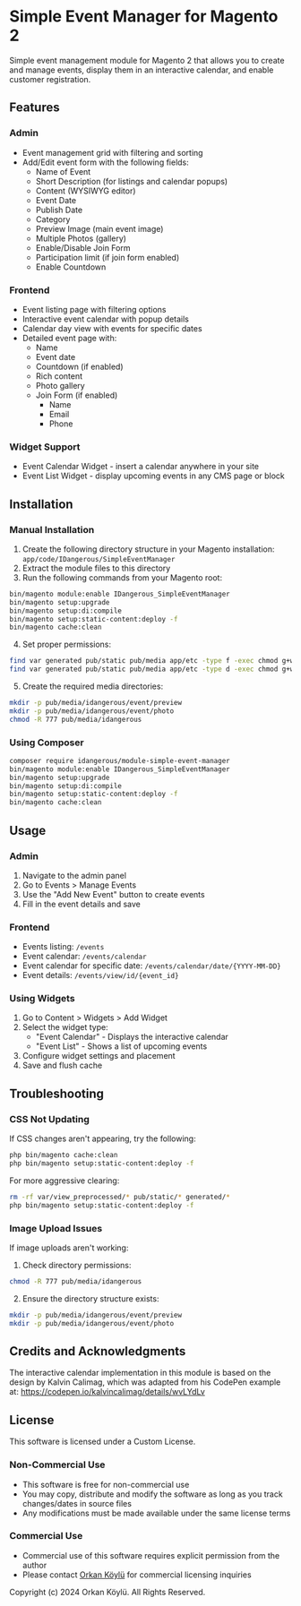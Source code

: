 # Simple Event Manager for Magento 2

Simple event management module for Magento 2 that allows you to create and manage events, display them in an interactive calendar, and enable customer registration.

## Features

### Admin
- Event management grid with filtering and sorting
- Add/Edit event form with the following fields:
  - Name of Event
  - Short Description (for listings and calendar popups)
  - Content (WYSIWYG editor)
  - Event Date
  - Publish Date
  - Category
  - Preview Image (main event image)
  - Multiple Photos (gallery)
  - Enable/Disable Join Form
  - Participation limit (if join form enabled)
  - Enable Countdown

### Frontend
- Event listing page with filtering options
- Interactive event calendar with popup details
- Calendar day view with events for specific dates
- Detailed event page with:
  - Name
  - Event date
  - Countdown (if enabled)
  - Rich content
  - Photo gallery
  - Join Form (if enabled)
    - Name
    - Email
    - Phone

### Widget Support
- Event Calendar Widget - insert a calendar anywhere in your site
- Event List Widget - display upcoming events in any CMS page or block

## Installation

### Manual Installation
1. Create the following directory structure in your Magento installation: `app/code/IDangerous/SimpleEventManager`
2. Extract the module files to this directory
3. Run the following commands from your Magento root:

```bash
bin/magento module:enable IDangerous_SimpleEventManager
bin/magento setup:upgrade
bin/magento setup:di:compile
bin/magento setup:static-content:deploy -f
bin/magento cache:clean
```

4. Set proper permissions:
```bash
find var generated pub/static pub/media app/etc -type f -exec chmod g+w {} \;
find var generated pub/static pub/media app/etc -type d -exec chmod g+ws {} \;
```

5. Create the required media directories:
```bash
mkdir -p pub/media/idangerous/event/preview
mkdir -p pub/media/idangerous/event/photo
chmod -R 777 pub/media/idangerous
```

### Using Composer
```bash
composer require idangerous/module-simple-event-manager
bin/magento module:enable IDangerous_SimpleEventManager
bin/magento setup:upgrade
bin/magento setup:di:compile
bin/magento setup:static-content:deploy -f
bin/magento cache:clean
```

## Usage

### Admin
1. Navigate to the admin panel
2. Go to Events > Manage Events
3. Use the "Add New Event" button to create events
4. Fill in the event details and save

### Frontend
- Events listing: `/events`
- Event calendar: `/events/calendar`
- Event calendar for specific date: `/events/calendar/date/{YYYY-MM-DD}`
- Event details: `/events/view/id/{event_id}`

### Using Widgets
1. Go to Content > Widgets > Add Widget
2. Select the widget type:
   - "Event Calendar" - Displays the interactive calendar
   - "Event List" - Shows a list of upcoming events
3. Configure widget settings and placement
4. Save and flush cache

## Troubleshooting

### CSS Not Updating
If CSS changes aren't appearing, try the following:

```bash
php bin/magento cache:clean
php bin/magento setup:static-content:deploy -f
```

For more aggressive clearing:

```bash
rm -rf var/view_preprocessed/* pub/static/* generated/*
php bin/magento setup:static-content:deploy -f
```

### Image Upload Issues
If image uploads aren't working:

1. Check directory permissions:
```bash
chmod -R 777 pub/media/idangerous
```

2. Ensure the directory structure exists:
```bash
mkdir -p pub/media/idangerous/event/preview
mkdir -p pub/media/idangerous/event/photo
```

## Credits and Acknowledgments

The interactive calendar implementation in this module is based on the design by Kalvin Calimag, which was adapted from his CodePen example at: https://codepen.io/kalvincalimag/details/wvLYdLv

## License

This software is licensed under a Custom License.

### Non-Commercial Use
- This software is free for non-commercial use
- You may copy, distribute and modify the software as long as you track changes/dates in source files
- Any modifications must be made available under the same license terms

### Commercial Use
- Commercial use of this software requires explicit permission from the author
- Please contact [Orkan Köylü](orkan.koylu@gmail.com) for commercial licensing inquiries

Copyright (c) 2024 Orkan Köylü. All Rights Reserved.